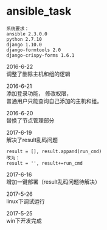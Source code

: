 # ansible_task  

```
系统要求：
ansible 2.3.0.0
python 2.7.10
django 1.10.0
django-formtools 2.0
django-crispy-forms 1.6.1  
```
2016-6-22  
调整了删除主机和组的逻辑  

2016-6-21  
添加登录功能， 
修改权限，  
普通用户只能查询自己添加的主机和组。  

2016-6-20  
替换了节点管理部分  

2017-6-19  
解决了result乱码问题
```
result = [], result.appand(run_cmd)
改为：
result = '', result+=run_cmd
```

2017-6-16  
增加一键部署（result乱码问题待解决）  

2017-5-26  
linux下调试运行  

2017-5-25  
win下开发完成
